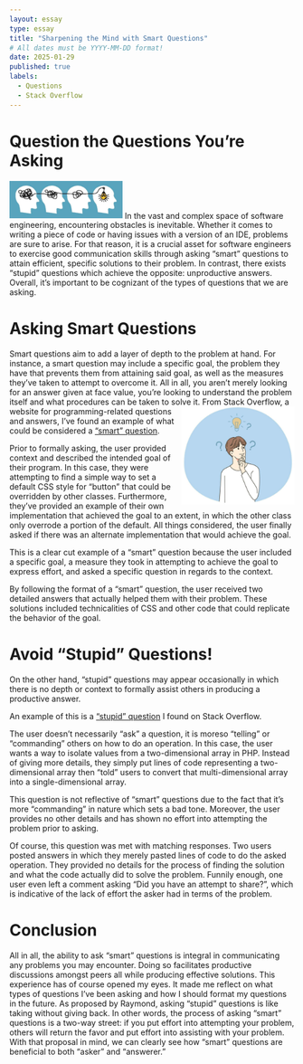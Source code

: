 ```yaml
---
layout: essay
type: essay
title: "Sharpening the Mind with Smart Questions"
# All dates must be YYYY-MM-DD format!
date: 2025-01-29
published: true
labels:
  - Questions
  - Stack Overflow
---
```



# Question the Questions You’re Asking
<img width="200px" class="rounded float-start pe-4" src="../img/thinking.webp">
In the vast and complex space of software engineering, encountering obstacles is inevitable. Whether it comes to writing a piece of code or having issues with a version of an IDE, problems are sure to arise. For that reason, it is a crucial asset for software engineers to exercise good communication skills through asking “smart” questions to attain efficient, specific solutions to their problem. In contrast, there exists “stupid” questions which achieve the opposite: unproductive answers. Overall, it’s important to be cognizant of the types of questions that we are asking.

# Asking Smart Questions

Smart questions aim to add a layer of depth to the problem at hand. For instance, a smart question may include a specific goal, the problem they have that prevents them from attaining said goal, as well as the measures they’ve taken to attempt to overcome it. All in all, you aren’t merely looking for an answer given at face value, you’re looking to understand the problem itself and what procedures can be taken to solve it. 
<img width="200px" align="right" src="../img/man-thinking.jpg">
From Stack Overflow, a website for programming-related questions and answers, I’ve found an example of what could be considered a [“smart” question](https://stackoverflow.com/questions/73635850/is-it-possible-to-have-a-default-css-style-if-no-other-styles-are-applied). 

Prior to formally asking, the user provided context and described the intended goal of their program. In this case, they were attempting to find a simple way to set a default CSS style for “button” that could be overridden by other classes. Furthermore, they’ve provided an example of their own implementation that achieved the goal to an extent, in which the other class only overrode a portion of the default. All things considered, the user finally asked if there was an alternate implementation that would achieve the goal.

This is a clear cut example of a “smart” question because the user included a specific goal, a measure they took in attempting to achieve the goal to express effort, and asked a specific question in regards to the context. 

By following the format of a “smart” question, the user received two detailed answers that actually helped them with their problem. These solutions included technicalities of CSS and other code that could replicate the behavior of the goal.


# Avoid “Stupid” Questions!

On the other hand, “stupid” questions may appear occasionally in which there is no depth or context to formally assist others in producing a productive answer.

An example of this is a [“stupid” question](https://stackoverflow.com/questions/42459566/isolate-a-column-of-values-from-a-2d-subarray) I found on Stack Overflow.

The user doesn’t necessarily “ask” a question, it is moreso “telling” or “commanding” others on how to do an operation. In this case, the user wants a way to isolate values from a two-dimensional array in PHP. Instead of giving more details, they simply put lines of code representing a two-dimensional array then “told” users to convert that multi-dimensional array into a single-dimensional array.

This question is not reflective of “smart” questions due to the fact that it’s more “commanding” in nature which sets a bad tone. Moreover, the user provides no other details and has shown no effort into attempting the problem prior to asking.

Of course, this question was met with matching responses. Two users posted answers in which they merely pasted lines of code to do the asked operation. They provided no details for the process of finding the solution and what the code actually did to solve the problem. Funnily enough, one user even left a comment asking “Did you have an attempt to share?”, which is indicative of the lack of effort the asker had in terms of the problem.


# Conclusion

All in all, the ability to ask “smart” questions is integral in communicating any problems you may encounter. Doing so facilitates productive discussions amongst peers all while producing effective solutions. This experience has of course opened my eyes. It made me reflect on what types of questions I’ve been asking and how I should format my questions in the future. As proposed by Raymond, asking “stupid” questions is like taking without giving back. In other words, the process of asking “smart” questions is a two-way street: if you put effort into attempting your problem, others will return the favor and put effort into assisting with your problem. With that proposal in mind, we can clearly see how “smart” questions are beneficial to both “asker” and “answerer.”
